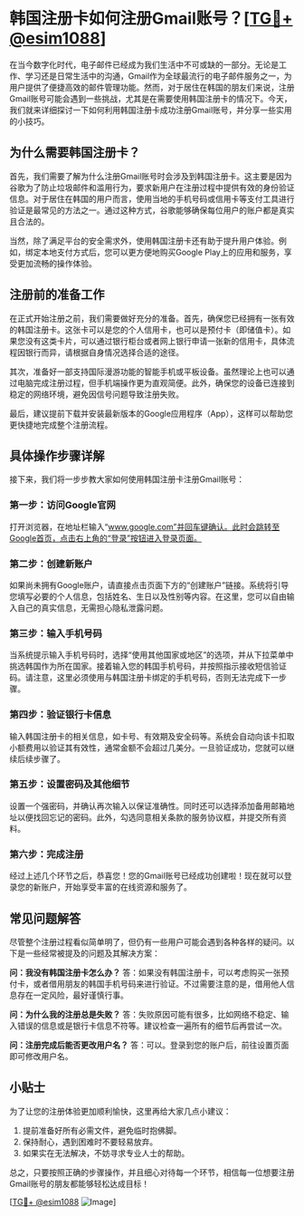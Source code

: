 # 韩国注册卡如何注册Gmail账号？[[TG💪+ @esim1088](https://t.me/s/esim1088)]

在当今数字化时代，电子邮件已经成为我们生活中不可或缺的一部分。无论是工作、学习还是日常生活中的沟通，Gmail作为全球最流行的电子邮件服务之一，为用户提供了便捷高效的邮件管理功能。然而，对于居住在韩国的朋友们来说，注册Gmail账号可能会遇到一些挑战，尤其是在需要使用韩国注册卡的情况下。今天，我们就来详细探讨一下如何利用韩国注册卡成功注册Gmail账号，并分享一些实用的小技巧。

## 为什么需要韩国注册卡？

首先，我们需要了解为什么注册Gmail账号时会涉及到韩国注册卡。这主要是因为谷歌为了防止垃圾邮件和滥用行为，要求新用户在注册过程中提供有效的身份验证信息。对于居住在韩国的用户而言，使用当地的手机号码或信用卡等支付工具进行验证是最常见的方法之一。通过这种方式，谷歌能够确保每位用户的账户都是真实且合法的。

当然，除了满足平台的安全需求外，使用韩国注册卡还有助于提升用户体验。例如，绑定本地支付方式后，您可以更方便地购买Google Play上的应用和服务，享受更加流畅的操作体验。

## 注册前的准备工作

在正式开始注册之前，我们需要做好充分的准备。首先，确保您已经拥有一张有效的韩国注册卡。这张卡可以是您的个人信用卡，也可以是预付卡（即储值卡）。如果您没有这类卡片，可以通过银行柜台或者网上银行申请一张新的信用卡，具体流程因银行而异，请根据自身情况选择合适的途径。

其次，准备好一部支持国际漫游功能的智能手机或平板设备。虽然理论上也可以通过电脑完成注册过程，但手机端操作更为直观简便。此外，确保您的设备已连接到稳定的网络环境，避免因信号问题导致注册失败。

最后，建议提前下载并安装最新版本的Google应用程序（App），这样可以帮助您更快捷地完成整个注册流程。

## 具体操作步骤详解

接下来，我们将一步步教大家如何使用韩国注册卡注册Gmail账号：

### 第一步：访问Google官网
打开浏览器，在地址栏输入“www.google.com”并回车键确认。此时会跳转至Google首页，点击右上角的“登录”按钮进入登录页面。

### 第二步：创建新账户
如果尚未拥有Google账户，请直接点击页面下方的“创建账户”链接。系统将引导您填写必要的个人信息，包括姓名、生日以及性别等内容。在这里，您可以自由输入自己的真实信息，无需担心隐私泄露问题。

### 第三步：输入手机号码
当系统提示输入手机号码时，选择“使用其他国家或地区”的选项，并从下拉菜单中挑选韩国作为所在国家。接着输入您的韩国手机号码，并按照指示接收短信验证码。请注意，这里必须使用与韩国注册卡绑定的手机号码，否则无法完成下一步骤。

### 第四步：验证银行卡信息
输入韩国注册卡的相关信息，如卡号、有效期及安全码等。系统会自动向该卡扣取小额费用以验证其有效性，通常金额不会超过几美分。一旦验证成功，您就可以继续后续步骤了。

### 第五步：设置密码及其他细节
设置一个强密码，并确认再次输入以保证准确性。同时还可以选择添加备用邮箱地址以便找回忘记的密码。此外，勾选同意相关条款的服务协议框，并提交所有资料。

### 第六步：完成注册
经过上述几个环节之后，恭喜您！您的Gmail账号已经成功创建啦！现在就可以登录您的新账户，开始享受丰富的在线资源和服务了。

## 常见问题解答

尽管整个注册过程看似简单明了，但仍有一些用户可能会遇到各种各样的疑问。以下是一些经常被提及的问题及其解决方案：

**问：我没有韩国注册卡怎么办？**
答：如果没有韩国注册卡，可以考虑购买一张预付卡，或者借用朋友的韩国手机号码来进行验证。不过需要注意的是，借用他人信息存在一定风险，最好谨慎行事。

**问：为什么我的注册总是失败？**
答：失败原因可能有很多，比如网络不稳定、输入错误的信息或是银行卡信息不符等。建议检查一遍所有的细节后再尝试一次。

**问：注册完成后能否更改用户名？**
答：可以。登录到您的账户后，前往设置页面即可修改用户名。

## 小贴士

为了让您的注册体验更加顺利愉快，这里再给大家几点小建议：
1. 提前准备好所有必需文件，避免临时抱佛脚。
2. 保持耐心，遇到困难时不要轻易放弃。
3. 如果实在无法解决，不妨寻求专业人士的帮助。

总之，只要按照正确的步骤操作，并且细心对待每一个环节，相信每一位想要注册Gmail账号的朋友都能够轻松达成目标！

[[TG💪+ @esim1088](https://t.me/s/esim1088) ![Image](https://i.postimg.cc/4NQfJmqS/Snipaste-2025-05-13-00-14-12.png)]